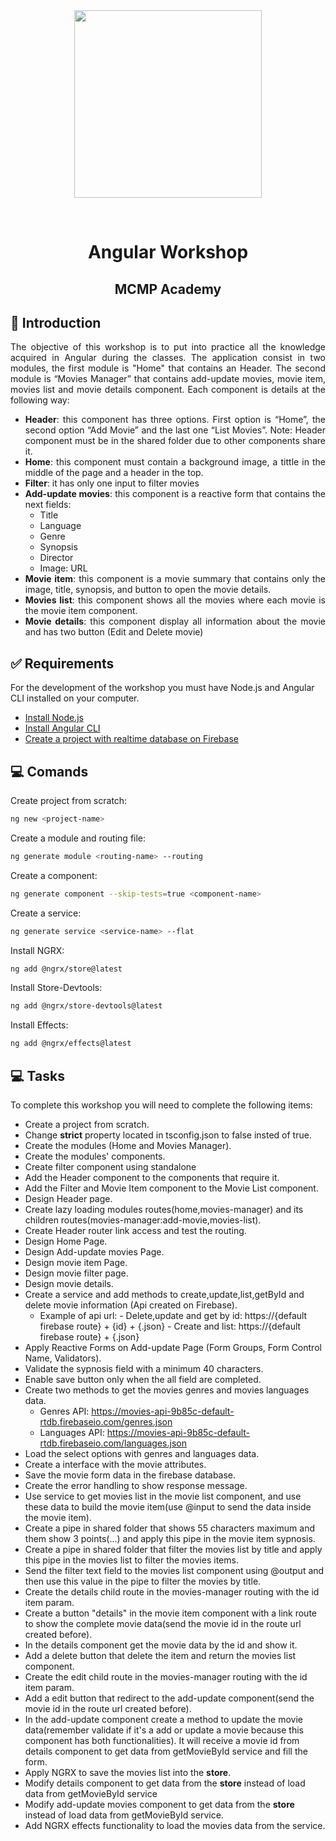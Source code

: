 <div align="center" id="top"> 
  <img src="img/angular-logo.png" width="300" />

&#xa0;

</div>
<h1 align="center">Angular Workshop</h1>

<h2 align="center">MCMP Academy</h2>

## 🎯 Introduction

<div style="text-align: justify">
The objective of this workshop is to put into practice all the knowledge acquired in Angular during the classes.
The application consist in two modules, the first module is "Home" that contains an Header. The second module is “Movies Manager” that contains add-update movies, movie item, movies list and movie details component.
Each component is details at the following way:

- **Header**: this component has three options. First option is “Home”, the second option “Add Movie” and the last one “List Movies”. Note: Header component must be in the shared folder due to other components share it.
- **Home**: this component must contain a background image, a tittle in the middle of the page and a header in the top.
- **Filter**: it has only one input to filter movies
- **Add-update movies**: this component is a reactive form that contains the next fields:
  - Title
  - Language
  - Genre
  - Synopsis
  - Director
  - Image: URL
- **Movie item**: this component is a movie summary that contains only the image, title, synopsis, and button to open the movie details.
- **Movies list**: this component shows all the movies where each movie is the movie item component.
- **Movie details**: this component display all information about the movie and has two button (Edit and Delete movie)
</div>

## ✅ Requirements

For the development of the workshop you must have Node.js and Angular CLI installed on your computer.

- [Install Node.js](https://nodejs.org/es/download/)
- [Install Angular CLI](https://angular.io/cli)
- [Create a project with realtime database on Firebase](https://firebase.google.com/)

## 💻 Comands

Create project from scratch:

```bash
ng new <project-name>
```

Create a module and routing file:

```bash
ng generate module <routing-name> --routing
```

Create a component:

```bash
ng generate component --skip-tests=true <component-name>
```

Create a service:

```bash
ng generate service <service-name> --flat
```

Install NGRX:

```bash
ng add @ngrx/store@latest
```

Install Store-Devtools:

```bash
ng add @ngrx/store-devtools@latest
```

Install Effects:

```bash
ng add @ngrx/effects@latest
```

## 💻 Tasks

To complete this workshop you will need to complete the following items:

- Create a project from scratch.
- Change **strict** property located in tsconfig.json to false insted of true.
- Create the modules (Home and Movies Manager).
- Create the modules' components.
- Create filter component using standalone
  <br>
- Add the Header component to the components that require it.
- Add the Filter and Movie Item component to the Movie List component.
  <br>
- Design Header page.
  <br>
- Create lazy loading modules routes(home,movies-manager) and its children routes(movies-manager:add-movie,movies-list).
- Create Header router link access and test the routing.
  <br>
- Design Home Page.
- Design Add-update movies Page.
- Design movie item Page.
- Design movie filter page.
- Design movie details.
  <br>
- Create a service and add methods to create,update,list,getById and delete movie information (Api created on Firebase).
  - Example of api url: - Delete,update and get by id: https://{default firebase route} + {id} + {.json} - Create and list: https://{default firebase route} + {.json}
    <br>
- Apply Reactive Forms on Add-update Page (Form Groups, Form Control Name, Validators).
- Validate the sypnosis field with a minimum 40 characters.
- Enable save button only when the all field are completed.
  <br>
- Create two methods to get the movies genres and movies languages data.
  - Genres API: https://movies-api-9b85c-default-rtdb.firebaseio.com/genres.json
  - Languages API: https://movies-api-9b85c-default-rtdb.firebaseio.com/languages.json
- Load the select options with genres and languages data.
  <br>
- Create a interface with the movie attributes.
  <br>
- Save the movie form data in the firebase database.
- Create the error handling to show response message.
  <br>
- Use service to get movies list in the movie list component, and use these data to build the movie item(use @input to send the data inside the movie item).
  <br>
- Create a pipe in shared folder that shows 55 characters maximum and them show 3 points(...) and apply this pipe in the movie item sypnosis.
- Create a pipe in shared folder that filter the movies list by title and apply this pipe in the movies list to filter the movies items.
- Send the filter text field to the movies list component using @output and then use this value in the pipe to filter the movies by title.
  <br>
- Create the details child route in the movies-manager routing with the id item param.
- Create a button "details" in the movie item component with a link route to show the complete movie data(send the movie id in the route url created before).
  <br>
- In the details component get the movie data by the id and show it.
- Add a delete button that delete the item and return the movies list component.
- Create the edit child route in the movies-manager routing with the id item param.
- Add a edit button that redirect to the add-update component(send the movie id in the route url created before).
  <br>
- In the add-update component create a method to update the movie data(remember validate if it's a add or update a movie because this component has both functionalities). It will receive a movie id from details component to get data from getMovieById service and fill the form.
  <br>
- Apply NGRX to save the movies list into the **store**.
- Modify details component to get data from the **store** instead of load data from getMovieById service
- Modify add-update movies component to get data from the **store** instead of load data from getMovieById service.
- Add NGRX effects functionality to load the movies data from the service.
